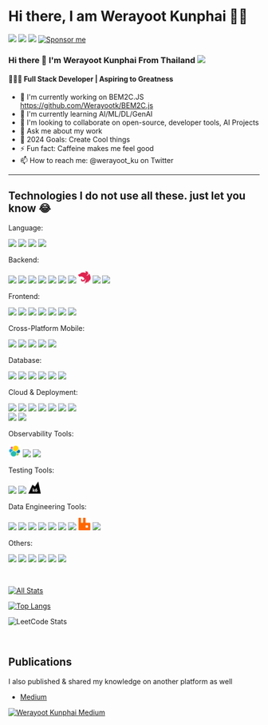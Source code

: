 
# Hi there, I am Werayoot Kunphai 👋😄

[![](https://img.shields.io/badge/linkedin-%230077B5.svg?style=for-the-badge&logo=linkedin)](https://www.linkedin.com/in/werayoot-kunphai/)
[![](https://img.shields.io/badge/Medium-12100E?style=for-the-badge&logo=medium&logoColor=white)](https://medium.com/@werayoot-kunphai)
[![](https://img.shields.io/badge/dev.to-0A0A0A?style=for-the-badge&logo=devdotto&logoColor=white)](https://dev.to/werayootk)
[![Sponsor me](https://img.shields.io/badge/Sponsor-GitHub-brightgreen?style=flat&logo=github)](https://github.com/sponsors/Werayootk)
<br />

### Hi there 👋 I'm Werayoot Kunphai From Thailand ![](https://github.com/yammadev/flag-icons/blob/master/png/TH.png)

#### 👨🏽‍💻 Full Stack Developer | Aspiring to Greatness

* 🔭 I'm currently working on BEM2C.JS https://github.com/Werayootk/BEM2C.js
* 🌱 I'm currently learning AI/ML/DL/GenAI
* 👯 I'm looking to collaborate on open-source, developer tools, AI Projects
* 💬 Ask me about my work
* 🥅 2024 Goals: Create Cool things
* ⚡ Fun fact: Caffeine makes me feel good
* 📫 How to reach me: @werayoot_ku on Twitter
---

## Technologies I do not use all these. just let you know 😂

Language:

<code><img height="25" src="https://cdn.jsdelivr.net/gh/devicons/devicon/icons/javascript/javascript-original.svg"/></code>
<code><img height="25" src="https://cdn.jsdelivr.net/gh/devicons/devicon/icons/typescript/typescript-original.svg"/></code>
<code><img height="25" src="https://cdn.jsdelivr.net/gh/devicons/devicon/icons/python/python-original.svg"/></code>
<code><img height="25" src="https://cdn.jsdelivr.net/gh/devicons/devicon/icons/csharp/csharp-original.svg"/></code>
<!-- <code><img height="25" src="https://cdn.jsdelivr.net/gh/devicons/devicon/icons/go/go-original.svg"/></code> -->

Backend:

<code><img height="25" src="https://cdn.jsdelivr.net/gh/devicons/devicon/icons/nodejs/nodejs-original.svg"/></code>
<code><img height="25" src="https://cdn.jsdelivr.net/gh/devicons/devicon/icons/express/express-original.svg"/></code>
<code><img height="25" src="https://cdn.jsdelivr.net/gh/devicons/devicon/icons/dotnetcore/dotnetcore-original.svg"/></code>
<code><img height="25" src="https://cdn.jsdelivr.net/gh/devicons/devicon/icons/fastapi/fastapi-original.svg"/></code>
<code><img height="25" src="https://cdn.jsdelivr.net/gh/devicons/devicon/icons/sequelize/sequelize-original.svg"/></code>
<code><img height="25" src="https://cdn.jsdelivr.net/gh/devicons/devicon/icons/mongoose/mongoose-original.svg"/></code>
<code><img height="25" src="https://cdn.jsdelivr.net/gh/devicons/devicon/icons/prisma/prisma-original.svg"/></code>
<code><img height="25" src="https://github.com/devicons/devicon/blob/v2.16.0/icons/nestjs/nestjs-original.svg"/></code>
<code><img height="25" src="https://cdn.jsdelivr.net/gh/devicons/devicon/icons/graphql/graphql-plain.svg"/></code>
<code><img height="25" src="https://cdn.jsdelivr.net/gh/devicons/devicon/icons/socketio/socketio-original.svg"/></code>

Frontend:

<code><img height="25" src="https://cdn.jsdelivr.net/gh/devicons/devicon/icons/html5/html5-original.svg"/></code>
<code><img height="25" src="https://cdn.jsdelivr.net/gh/devicons/devicon/icons/css3/css3-original.svg"/></code>
<code><img height="25" src="https://cdn.jsdelivr.net/gh/devicons/devicon/icons/tailwindcss/tailwindcss-original.svg"/></code>
<code><img height="25" src="https://cdn.jsdelivr.net/gh/devicons/devicon/icons/sass/sass-original.svg"/></code>
<code><img height="25" src="https://cdn.jsdelivr.net/gh/devicons/devicon/icons/react/react-original.svg"/></code>
<code><img height="25" src="https://cdn.jsdelivr.net/gh/devicons/devicon/icons/redux/redux-original.svg" /></code>
<code><img height="25" src="https://cdn.jsdelivr.net/gh/devicons/devicon/icons/nextjs/nextjs-original.svg"/></code>

Cross-Platform Mobile:

<code><img height="25" src="https://cdn.jsdelivr.net/gh/devicons/devicon/icons/android/android-original.svg"/></code>
<code><img height="25" src="https://cdn.jsdelivr.net/gh/devicons/devicon/icons/apple/apple-original.svg"/></code>
<code><img height="25" src="https://cdn.jsdelivr.net/gh/devicons/devicon/icons/xcode/xcode-plain.svg"/></code>
<code><img height="25" src="https://cdn.jsdelivr.net/gh/devicons/devicon/icons/react/react-original.svg"/></code>
<code><img height="25" src="https://cdn.jsdelivr.net/gh/devicons/devicon/icons/flutter/flutter-plain.svg"/></code>

Database:

<code><img height="25" src="https://cdn.jsdelivr.net/gh/devicons/devicon/icons/microsoftsqlserver/microsoftsqlserver-plain.svg"/></code>
<code><img height="25" src="https://cdn.jsdelivr.net/gh/devicons/devicon/icons/mysql/mysql-original.svg"/></code>
<code><img height="25" src="https://cdn.jsdelivr.net/gh/devicons/devicon/icons/mongodb/mongodb-original.svg" /></code>
<code><img height="25" src="https://cdn.jsdelivr.net/gh/devicons/devicon/icons/postgresql/postgresql-original.svg"/></code>
<code><img height="25" src="https://cdn.jsdelivr.net/gh/devicons/devicon/icons/firebase/firebase-plain.svg" /></code>
<code><img height="25" src="https://cdn.jsdelivr.net/gh/devicons/devicon/icons/redis/redis-original.svg" /></code>

Cloud & Deployment:

<code><img height="25" src="https://cdn.jsdelivr.net/gh/devicons/devicon/icons/git/git-plain.svg"/></code>
<code><img height="25" src="https://cdn.jsdelivr.net/gh/devicons/devicon/icons/docker/docker-plain.svg"/></code>
<code><img height="25" src="https://cdn.jsdelivr.net/gh/devicons/devicon/icons/kubernetes/kubernetes-plain.svg"/></code>
<code><img height="25" src="https://cdn.jsdelivr.net/gh/devicons/devicon/icons/jenkins/jenkins-original.svg"/></code>
<code><img height="25" src="https://cdn.jsdelivr.net/gh/devicons/devicon/icons/terraform/terraform-original.svg"/></code>
<code><img height="25" src="https://cdn.jsdelivr.net/gh/devicons/devicon/icons/helm/helm-original.svg"/></code>
<code><img height="25" src="https://cdn.jsdelivr.net/gh/devicons/devicon/icons/amazonwebservices/amazonwebservices-plain-wordmark.svg"  /> </code>
<code><img height="25" src="https://cdn.jsdelivr.net/gh/devicons/devicon/icons/googlecloud/googlecloud-original.svg"  /></code>
<code><img height="25" src="https://cdn.jsdelivr.net/gh/devicons/devicon/icons/nginx/nginx-original.svg"  /></code>

Observability Tools:

<code><img height="25" src=".github/icons/elk.svg" /></code>
<code><img height="25" src="https://cdn.jsdelivr.net/gh/devicons/devicon/icons/grafana/grafana-original.svg" /></code>
<code><img height="25" src="https://cdn.jsdelivr.net/gh/devicons/devicon/icons/prometheus/prometheus-original.svg"/></code>

Testing Tools:

<code><img height="25" src="https://cdn.jsdelivr.net/gh/devicons/devicon/icons/jest/jest-plain.svg"/></code>
<code><img height="25" src="https://cdn.jsdelivr.net/gh/devicons/devicon/icons/mocha/mocha-plain.svg"  /></code>
<code><img height="25" src=".github/icons/k6.svg" /></code>
<!--
AI/ML/DL/GenAI:

<code><img height="25" src="https://cdn.jsdelivr.net/gh/devicons/devicon/icons/jupyter/jupyter-original.svg" /></code>
<code><img height="25" src="https://cdn.jsdelivr.net/gh/devicons/devicon/icons/tensorflow/tensorflow-original.svg" /></code>
<code><img height="25" src="https://cdn.jsdelivr.net/gh/devicons/devicon/icons/keras/keras-original.svg" /></code>
<code><img height="25" src="https://cdn.jsdelivr.net/gh/devicons/devicon/icons/pytorch/pytorch-original.svg" /></code>
-->
Data Engineering Tools:

<code><img height="25" src="https://cdn.jsdelivr.net/gh/devicons/devicon/icons/linux/linux-original.svg"/></code>
<code><img height="25" src="https://cdn.jsdelivr.net/gh/devicons/devicon/icons/bash/bash-original.svg" /></code>
<code><img height="25" src="https://cdn.jsdelivr.net/gh/devicons/devicon/icons/selenium/selenium-original.svg" /></code>
<code><img height="25" src="https://cdn.jsdelivr.net/gh/devicons/devicon/icons/apacheairflow/apacheairflow-original.svg" /></code>
<code><img height="25" src="https://cdn.jsdelivr.net/gh/devicons/devicon/icons/apachespark/apachespark-original.svg" /></code>
<code><img height="25" src="https://cdn.jsdelivr.net/gh/devicons/devicon/icons/hadoop/hadoop-original.svg" /></code>
<code><img height="25" src="https://cdn.jsdelivr.net/gh/devicons/devicon/icons/apachekafka/apachekafka-original.svg"/></code>
<code><img height="25" src=".github/icons/rabbitmq.svg"/></code>
<code><img height="25" src="https://cdn.jsdelivr.net/gh/devicons/devicon/icons/cassandra/cassandra-original.svg"/></code>

Others:

<code><img height="25" src="https://cdn.jsdelivr.net/gh/devicons/devicon/icons/vscode/vscode-original.svg"/></code>
<code><img height="25" src="https://cdn.jsdelivr.net/gh/devicons/devicon/icons/postman/postman-original.svg"/></code>
<code><img height="25" src="https://cdn.jsdelivr.net/gh/devicons/devicon/icons/swagger/swagger-original.svg"/></code>
<code><img height="25" src="https://cdn.jsdelivr.net/gh/devicons/devicon/icons/eslint/eslint-original.svg"/></code>
<code><img height="25" src="https://cdn.jsdelivr.net/gh/devicons/devicon/icons/sonarqube/sonarqube-original.svg"/></code>
<code><img height="25" src="https://cdn.jsdelivr.net/gh/devicons/devicon/icons/npm/npm-original-wordmark.svg"/></code>

<br />

[![All Stats](https://github-readme-stats.vercel.app/api?username=werayootk&show_icons=true&theme=algolia)](https://github.com/werayootk)

[![Top Langs](https://github-readme-stats.vercel.app/api/top-langs/?username=werayootk&layout=compact&theme=algolia)](https://github.com/werayootk)

![LeetCode Stats](https://leetcard.jacoblin.cool/werayootk?theme=dark&font=Benne)

<br />

## Publications

I also published & shared my knowledge on another platform as well

- [Medium](https://medium.com/@werayoot-kunphai)

[![Werayoot Kunphai Medium](https://github-readme-medium.vercel.app/?username=werayoot-kunphai)](https://medium.com/@werayoot-kunphai)

<br />

<!--
## Additional

If my skeleton/demo project can help you and you want to support me, you can buy me some coffee!

<a href="https://www.buymeacoffee.com/werayootk" target="_blank"><img src="https://cdn.buymeacoffee.com/buttons/v2/default-yellow.png" alt="Buy Me A Coffee" style="height: 60px !important;width: 217px !important;" ></a>

Also, you can reach me at werayoot5800gmail.com for other details.


**Werayootk/Werayootk** is a ✨ _special_ ✨ repository because its `README.md` (this file) appears on your GitHub profile.
Here are some ideas to get you started:
- 🔭 I’m currently working on ...
- 🌱 I’m currently learning ...
- 👯 I’m looking to collaborate on ...
- 🤔 I’m looking for help with ...
- 💬 Ask me about ...
- 📫 How to reach me: ...
- 😄 Pronouns: ...
- ⚡ Fun fact: ...
-->
